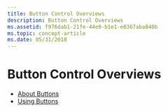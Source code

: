```yaml
---
title: Button Control Overviews
description: Button Control Overviews
ms.assetid: f976dab1-21fe-44e9-b1e1-e0367aba840b
ms.topic: concept-article
ms.date: 05/31/2018
---
```


# Button Control Overviews

-   [About Buttons](about-buttons.md)
-   [Using Buttons](using-buttons.md)

 

 




